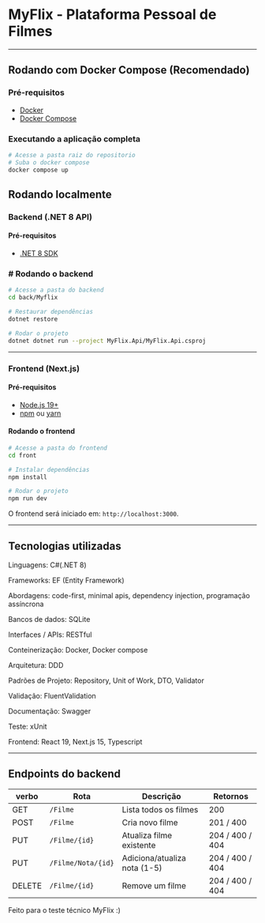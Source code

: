 
# MyFlix - Plataforma Pessoal de Filmes

---

## Rodando com Docker Compose (Recomendado)

### Pré-requisitos
- [Docker](https://www.docker.com/get-started)
- [Docker Compose](https://docs.docker.com/compose/install/)

### Executando a aplicação completa
```bash
# Acesse a pasta raiz do repositorio
# Suba o docker compose
docker compose up 
```

## Rodando localmente

###  Backend (.NET 8 API)

####  Pré-requisitos
- [.NET 8 SDK](https://dotnet.microsoft.com/download/dotnet/8.0)

### ️# Rodando o backend
```bash
# Acesse a pasta do backend
cd back/Myflix

# Restaurar dependências
dotnet restore

# Rodar o projeto
dotnet dotnet run --project MyFlix.Api/MyFlix.Api.csproj
```
---

###  Frontend (Next.js)

####  Pré-requisitos
- [Node.js 19+](https://nodejs.org/en/download)
- [npm](https://www.npmjs.com/) ou [yarn](https://yarnpkg.com/)

####  Rodando o frontend
```bash
# Acesse a pasta do frontend
cd front

# Instalar dependências
npm install

# Rodar o projeto
npm run dev
```
O frontend será iniciado em: `http://localhost:3000`.

---

## Tecnologias utilizadas

Linguagens: C#(.NET 8)

Frameworks: EF (Entity Framework)

Abordagens: code-first, minimal apis, dependency injection, programação assíncrona

Bancos de dados: SQLite

Interfaces / APIs: RESTful

Conteinerização: Docker, Docker compose

Arquitetura: DDD

Padrões de Projeto: Repository, Unit of Work, DTO, Validator 

Validação: FluentValidation 

Documentação: Swagger

Teste: xUnit

Frontend: React 19, Next.js 15, Typescript

---

## Endpoints do backend
| verbo  | Rota | Descrição | Retornos |
|--------| --- | --- | --- |
| GET    | `/Filme` | Lista todos os filmes | 200 |
| POST   | `/Filme` | Cria novo filme | 201 / 400 |
| PUT    | `/Filme/{id}` | Atualiza filme existente | 204 / 400 / 404 |
| PUT    | `/Filme/Nota/{id}` | Adiciona/atualiza nota (1-5) | 204 / 400 / 404 |
| DELETE | `/Filme/{id}` | Remove um filme | 204 / 400 / 404 |


Feito para o teste técnico MyFlix :)

